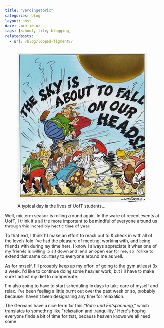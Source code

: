 ```yaml
---
title: "Vercingetorix"
categories: blog
layout: post
date: 2019-10-02
tags: [school, life, blogging]
relatedposts:
  - url: /blog/looped-figments/
---
```


<figure>
	<img src="/images/blog/sky falling.jpg" alt="image">
	<figcaption>A typical day in the lives of UofT students...</figcaption>
</figure>

Well, midterm season is rolling around again. In the wake of recent events at UofT, I think it's all the more important to be mindful of everyone around us through this incredibly hectic time of year.

To that end, I think I'll make an effort to reach out to & check in with all of the lovely folx I've had the pleasure of meeting, working with, and being friends with during my time here. I know I always appreciate it when one of my friends is willing to sit down and lend an open ear for me, so I'd like to extend that same courtesy to everyone around me as well.

As for myself, I'll probably keep up my effort of going to the gym at least 3x a week. I'd like to continue doing some heavier work, but I'll have to make sure I adjust my diet to compensate.

I'm also going to have to start scheduling in days to take care of myself and relax. I've been feeling a little burnt out over the past week or so, probably because I haven't been designating any time for relaxation.

The Germans have a nice term for this:_"Ruhe und Entspannung,"_ which translates to something like "relaxation and tranquility." Here's hoping everyone finds a bit of time for that, because heaven knows we all need some.
